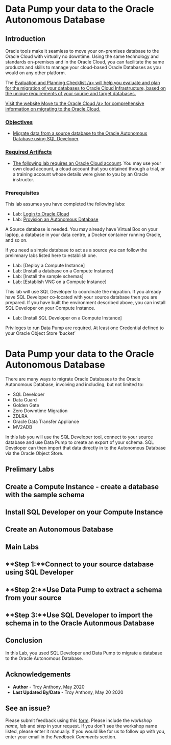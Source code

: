 # Data Pump your data to the Oracle Autonomous Database

## Introduction
Oracle tools make it seamless to move your on-premises database to the Oracle Cloud with virtually no downtime. Using the same technology and standards on-premises and in the Oracle Cloud, you can facilitate the same products and skills to manage your cloud-based Oracle Databases as you would on any other platform.

The <a href="https://blogs.oracle.com/cloud-infrastructure/database-migration-to-oracle-cloud-infrastructure-evaluation-and-planning-checklist" target="\_blank"> Evaluation and Planning Checklist /a> will help you evaluate and plan for the migration of your databases to Oracle Cloud Infrastructure, based on the unique requirements of your source and target databases.

Visit the website <a href="https://www.oracle.com/database/technologies/cloud-migration.html" target="\_blank"> Move to the Oracle Cloud /a> for comprehensive information on migrating to the Oracle Cloud.

### Objectives

-   Migrate data from a source database to the Oracle Autonomous Database using SQL Developer

### Required Artifacts

-   The following lab requires an <a href="https://www.oracle.com/cloud/free/" target="\_blank">Oracle Cloud account</a>. You may use your own cloud account, a cloud account that you obtained through a trial, or a training account whose details were given to you by an Oracle instructor.

### Prerequisites
This lab assumes you have completed the following labs:
* Lab: [Login to Oracle Cloud]()
* Lab: [Provision an Autonomous Database]()

A Source database is needed. You may already have Virtual Box on your laptop, a database in your data centre, a Docker container running Oracle, and so on.

If you need a simple database to act as a source you can follow the prelimnary labs listed here to establish one.
* Lab: [Deploy a Compute Instance]
* Lab: [Install a database on a Compute Instance]
* Lab: [Install the sample schemas]
* Lab: [Establish VNC on a Compute Instance]

This lab will use SQL Developer to coordinate the migration. If you already have SQL Developer co-located with your source database then you are prepared. If you have built the environment described above, you can install SQL Developer on your Compute Instance.
* Lab: [Install SQL Developer on a Compute Instance]

Privileges to run Data Pump are required.
At least one Credential defined to your Oracle Object Store ‘bucket’

# Data Pump your data to the Oracle Autonomous Database

There are many ways to migrate Oracle Databases to the Oracle Autonomous Database, involving and including, but not limited to:

  * SQL Developer
  * Data Guard
  * Golden Gate
  * Zero Dowmtime Migration
  * ZDLRA
  * Oracle Data Transfer Appliance
  * MV2ADB

In this lab you will use the SQL Developer tool, connect to your source database and use Data Pump to create an export of your schema. SQL Developer can then import that data directly in to the Autonomous Database via the Oracle Object Store.

## Prelimary Labs
## Create a Compute Instance - create a database with the sample schema
## Install SQL Developer on your Compute Instance
## Create an Autonomous Database

## Main Labs
## **Step 1:**Connect to your source database using SQL Developer

## **Step 2:**Use Data Pump to extract a schema from your source

## **Step 3:**Use SQL Developer to import the schema in to the Oracle Autonmous Database

## Conclusion
 In this Lab, you used SQL Developer and Data Pump to migrate a database to the Oracle Autonomous Database.

## Acknowledgements

 - **Author** - Troy Anthony, May 2020
 - **Last Updated By/Date** - Troy Anthony, May 20 2020

 ## See an issue?
Please submit feedback using this [form](https://apexapps.oracle.com/pls/apex/f?p=133:1:::::P1_FEEDBACK:1). Please include the *workshop name*, *lab* and *step* in your request.  If you don't see the workshop name listed, please enter it manually. If you would like for us to follow up with you, enter your email in the *Feedback Comments* section.
